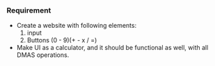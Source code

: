 ### Requirement

- Create a website with following elements:
  1. input
  2. Buttons (0 - 9)(+ - x / =)
- Make UI as a calculator, and it should be functional as well, with all DMAS operations.
